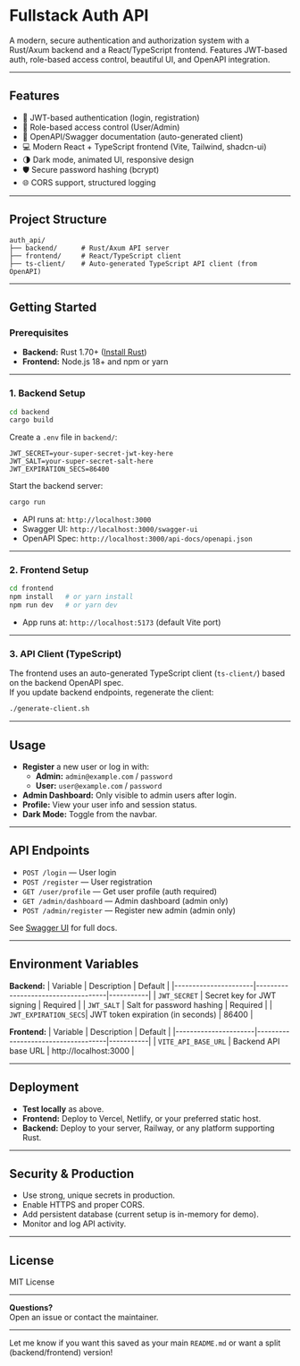 # Fullstack Auth API

A modern, secure authentication and authorization system with a Rust/Axum backend and a React/TypeScript frontend. Features JWT-based auth, role-based access control, beautiful UI, and OpenAPI integration.

---

## Features

- 🔐 JWT-based authentication (login, registration)
- 👥 Role-based access control (User/Admin)
- 📝 OpenAPI/Swagger documentation (auto-generated client)
- 💻 Modern React + TypeScript frontend (Vite, Tailwind, shadcn-ui)
- 🌗 Dark mode, animated UI, responsive design
- 🛡️ Secure password hashing (bcrypt)
- 🌐 CORS support, structured logging

---

## Project Structure

```
auth_api/
├── backend/      # Rust/Axum API server
├── frontend/     # React/TypeScript client
├── ts-client/    # Auto-generated TypeScript API client (from OpenAPI)
```

---

## Getting Started

### Prerequisites

- **Backend:** Rust 1.70+ ([Install Rust](https://rustup.rs/))
- **Frontend:** Node.js 18+ and npm or yarn

---

### 1. Backend Setup

```bash
cd backend
cargo build
```

Create a `.env` file in `backend/`:

```env
JWT_SECRET=your-super-secret-jwt-key-here
JWT_SALT=your-super-secret-salt-here
JWT_EXPIRATION_SECS=86400
```

Start the backend server:

```bash
cargo run
```

- API runs at: `http://localhost:3000`
- Swagger UI: `http://localhost:3000/swagger-ui`
- OpenAPI Spec: `http://localhost:3000/api-docs/openapi.json`

---

### 2. Frontend Setup

```bash
cd frontend
npm install   # or yarn install
npm run dev   # or yarn dev
```

- App runs at: `http://localhost:5173` (default Vite port)

---

### 3. API Client (TypeScript)

The frontend uses an auto-generated TypeScript client (`ts-client/`) based on the backend OpenAPI spec.  
If you update backend endpoints, regenerate the client:

```bash
./generate-client.sh
```

---

## Usage

- **Register** a new user or log in with:
  - **Admin:** `admin@example.com` / `password`
  - **User:** `user@example.com` / `password`
- **Admin Dashboard:** Only visible to admin users after login.
- **Profile:** View your user info and session status.
- **Dark Mode:** Toggle from the navbar.

---

## API Endpoints

- `POST /login` — User login
- `POST /register` — User registration
- `GET /user/profile` — Get user profile (auth required)
- `GET /admin/dashboard` — Admin dashboard (admin only)
- `POST /admin/register` — Register new admin (admin only)

See [Swagger UI](http://localhost:3000/swagger-ui) for full docs.

---

## Environment Variables

**Backend:**
| Variable             | Description                        | Default   |
|----------------------|------------------------------------|-----------|
| `JWT_SECRET`         | Secret key for JWT signing         | Required  |
| `JWT_SALT`           | Salt for password hashing          | Required  |
| `JWT_EXPIRATION_SECS`| JWT token expiration (in seconds)  | 86400     |

**Frontend:**
| Variable             | Description                        | Default   |
|----------------------|------------------------------------|-----------|
| `VITE_API_BASE_URL`  | Backend API base URL               | http://localhost:3000 |

---

## Deployment

- **Test locally** as above.
- **Frontend:** Deploy to Vercel, Netlify, or your preferred static host.
- **Backend:** Deploy to your server, Railway, or any platform supporting Rust.

---

## Security & Production

- Use strong, unique secrets in production.
- Enable HTTPS and proper CORS.
- Add persistent database (current setup is in-memory for demo).
- Monitor and log API activity.

---

## License

MIT License

---

**Questions?**  
Open an issue or contact the maintainer.

---

Let me know if you want this saved as your main `README.md` or want a split (backend/frontend) version!